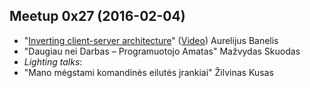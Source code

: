 ## Meetup 0x27 (2016-02-04)
* "[Inverting client-server architecture](http://aurelijus.banelis.lt/prezentations/client-server-2016/Inverting-client-server.pdf)" ([Video](https://youtu.be/Toi-okgyl_c)) Aurelijus Banelis
* "Daugiau nei Darbas – Programuotojo Amatas" Mažvydas Skuodas
* _Lighting talks_:
 * "Mano mėgstami komandinės eilutės įrankiai" Žilvinas Kusas
